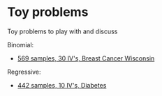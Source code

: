 # Toy problems
Toy problems to play with and discuss

Binomial:
* [569 samples, 30 IV's, Breast Cancer Wisconsin](https://archive.ics.uci.edu/ml/datasets/Breast+Cancer+Wisconsin+(Diagnostic))

Regressive:
* [442 samples, 10 IV's, Diabetes](https://www4.stat.ncsu.edu/~boos/var.select/diabetes.tab.txt)


